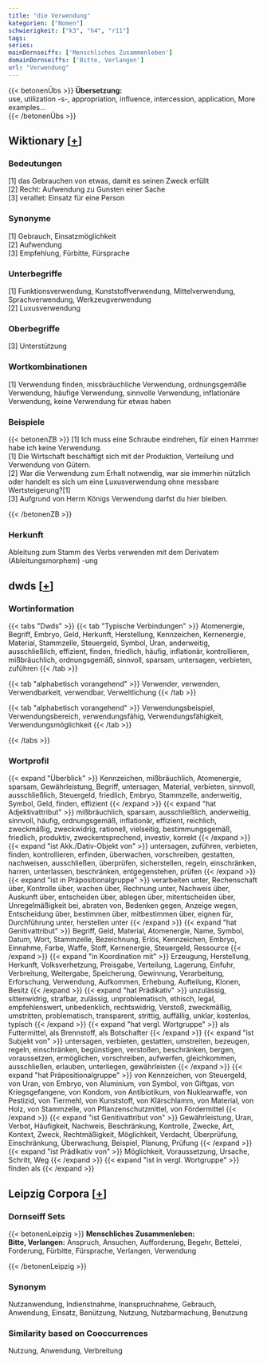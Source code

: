 ```yaml
---
title: "die Verwendung"
kategorien: ["Nomen"]
schwierigkeit: ["k3", "h4", "r11"]
tags:
series:
mainDornseiffs: ['Menschliches Zusammenleben']
domainDornseiffs: ['Bitte, Verlangen']
url: "Verwendung"
---
```


{{< betonenÜbs >}}
**Übersetzung:**  
use, utilization -s-, appropriation, influence, intercession, application, More examples...  
{{< /betonenÜbs >}}

## Wiktionary [[+](https://de.wiktionary.org/wiki/Verwendung)]

### Bedeutungen
[1] das Gebrauchen von etwas, damit es seinen Zweck erfüllt  
[2] Recht: Aufwendung zu Gunsten einer Sache  
[3] veraltet: Einsatz für eine Person  

### Synonyme
[1] Gebrauch, Einsatzmöglichkeit  
[2] Aufwendung  
[3] Empfehlung, Fürbitte, Fürsprache  

### Unterbegriffe
[1] Funktionsverwendung, Kunststoffverwendung, Mittelverwendung, Sprachverwendung, Werkzeugverwendung  
[2] Luxusverwendung  

### Oberbegriffe
[3] Unterstützung  

### Wortkombinationen
[1] Verwendung finden, missbräuchliche Verwendung, ordnungsgemäße Verwendung, häufige Verwendung, sinnvolle Verwendung, inflationäre Verwendung, keine Verwendung für etwas haben  

### Beispiele
{{< betonenZB >}}
[1] Ich muss eine Schraube eindrehen, für einen Hammer habe ich keine Verwendung.  
[1] Die Wirtschaft beschäftigt sich mit der Produktion, Verteilung und Verwendung von Gütern.  
[2] War die Verwendung zum Erhalt notwendig, war sie immerhin nützlich oder handelt es sich um eine Luxusverwendung ohne messbare Wertsteigerung?[1]  
[3] Aufgrund von Herrn Königs Verwendung darfst du hier bleiben.  

{{< /betonenZB >}}
### Herkunft
Ableitung zum Stamm des Verbs verwenden mit dem Derivatem (Ableitungsmorphem) -ung  



## dwds [[+](https://www.dwds.de/wb/Verwendung)]

### Wortinformation
{{< tabs "Dwds" >}}
{{< tab "Typische Verbindungen" >}}
Atomenergie, Begriff, Embryo, Geld, Herkunft, Herstellung, Kennzeichen, Kernenergie, Material, Stammzelle, Steuergeld, Symbol, Uran, anderweitig, ausschließlich, effizient, finden, friedlich, häufig, inflationär, kontrollieren, mißbräuchlich, ordnungsgemäß, sinnvoll, sparsam, untersagen, verbieten, zuführen
{{< /tab >}}

{{< tab "alphabetisch vorangehend" >}}
Verwender, verwenden, Verwendbarkeit, verwendbar, Verweltlichung
{{< /tab >}}

{{< tab "alphabetisch vorangehend" >}}
Verwendungsbeispiel, Verwendungsbereich, verwendungsfähig, Verwendungsfähigkeit, Verwendungsmöglichkeit
{{< /tab >}}

{{< /tabs >}}

### Wortprofil
{{< expand "Überblick" >}} Kennzeichen, mißbräuchlich, Atomenergie, sparsam, Gewährleistung, Begriff, untersagen, Material, verbieten, sinnvoll, ausschließlich, Steuergeld, friedlich, Embryo, Stammzelle, anderweitig, Symbol, Geld, finden, effizient {{< /expand >}}
{{< expand "hat Adjektivattribut" >}} mißbräuchlich, sparsam, ausschließlich, anderweitig, sinnvoll, häufig, ordnungsgemäß, inflationär, effizient, reichlich, zweckmäßig, zweckwidrig, rationell, vielseitig, bestimmungsgemäß, friedlich, produktiv, zweckentsprechend, investiv, korrekt {{< /expand >}}
{{< expand "ist Akk./Dativ-Objekt von" >}} untersagen, zuführen, verbieten, finden, kontrollieren, erfinden, überwachen, vorschreiben, gestatten, nachweisen, ausschließen, überprüfen, sicherstellen, regeln, einschränken, harren, unterlassen, beschränken, entgegenstehen, prüfen {{< /expand >}}
{{< expand "ist in Präpositionalgruppe" >}} verarbeiten unter, Rechenschaft über, Kontrolle über, wachen über, Rechnung unter, Nachweis über, Auskunft über, entscheiden über, ablegen über, mitentscheiden über, Unregelmäßigkeit bei, abraten von, Bedenken gegen, Anzeige wegen, Entscheidung über, bestimmen über, mitbestimmen über, eignen für, Durchführung unter, herstellen unter {{< /expand >}}
{{< expand "hat Genitivattribut" >}} Begriff, Geld, Material, Atomenergie, Name, Symbol, Datum, Wort, Stammzelle, Bezeichnung, Erlös, Kennzeichen, Embryo, Einnahme, Farbe, Waffe, Stoff, Kernenergie, Steuergeld, Ressource {{< /expand >}}
{{< expand "in Koordination mit" >}} Erzeugung, Herstellung, Herkunft, Volksverhetzung, Preisgabe, Verteilung, Lagerung, Einfuhr, Verbreitung, Weitergabe, Speicherung, Gewinnung, Verarbeitung, Erforschung, Verwendung, Aufkommen, Erhebung, Aufteilung, Klonen, Besitz {{< /expand >}}
{{< expand "hat Prädikativ" >}} unzulässig, sittenwidrig, strafbar, zulässig, unproblematisch, ethisch, legal, empfehlenswert, unbedenklich, rechtswidrig, Verstoß, zweckmäßig, umstritten, problematisch, transparent, strittig, auffällig, unklar, kostenlos, typisch {{< /expand >}}
{{< expand "hat vergl. Wortgruppe" >}} als Futtermittel, als Brennstoff, als Botschafter {{< /expand >}}
{{< expand "ist Subjekt von" >}} untersagen, verbieten, gestatten, umstreiten, bezeugen, regeln, einschränken, begünstigen, verstoßen, beschränken, bergen, voraussetzen, ermöglichen, vorschreiben, aufwerfen, gleichkommen, ausschließen, erlauben, unterliegen, gewährleisten {{< /expand >}}
{{< expand "hat Präpositionalgruppe" >}} von Kennzeichen, von Steuergeld, von Uran, von Embryo, von Aluminium, von Symbol, von Giftgas, von Kriegsgefangene, von Kondom, von Antibiotikum, von Nuklearwaffe, von Pestizid, von Tiermehl, von Kunststoff, von Klärschlamm, von Material, von Holz, von Stammzelle, von Pflanzenschutzmittel, von Fördermittel {{< /expand >}}
{{< expand "ist Genitivattribut von" >}} Gewährleistung, Uran, Verbot, Häufigkeit, Nachweis, Beschränkung, Kontrolle, Zwecke, Art, Kontext, Zweck, Rechtmäßigkeit, Möglichkeit, Verdacht, Überprüfung, Einschränkung, Überwachung, Beispiel, Planung, Prüfung {{< /expand >}}
{{< expand "ist Prädikativ von" >}} Möglichkeit, Voraussetzung, Ursache, Schritt, Weg {{< /expand >}}
{{< expand "ist in vergl. Wortgruppe" >}} finden als {{< /expand >}}

## Leipzig Corpora [[+](https://corpora.uni-leipzig.de/en/res?word=Verwendung&corpusId=deu_newscrawl-public_2018)]

### Dornseiff Sets
{{< betonenLeipzig >}}
**Menschliches Zusammenleben:**  
**Bitte, Verlangen:** Anspruch, Ansuchen, Aufforderung, Begehr, Bettelei, Forderung, Fürbitte, Fürsprache, Verlangen, Verwendung  

{{< /betonenLeipzig >}}

### Synonym
Nutzanwendung, Indienstnahme, Inanspruchnahme, Gebrauch, Anwendung, Einsatz, Benützung, Nutzung, Nutzbarmachung, Benutzung


### Similarity based on Cooccurrences
Nutzung, Anwendung, Verbreitung

